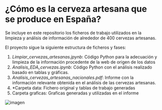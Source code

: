 # ¿Cómo es la cerveza artesana que se produce en España?

Se incluye en este repositorio los ficheros de trabajo utilizados en la limpieza y análisis de información de alrededor de 400 cervezas artesanas.

El proyecto sigue la siguiente estructura de ficheros y fases:
1. *Limpiar_cervezas_artesanas.jpynb*: Código Python para la adecuación y limpieza de la información procedente de la web de origen de los datos
2. *Analisis_EDA_cervezas.ipynb*: Código Python con el análisis realizado basado en tablas y gráficas.
3. *Analisis_cervezas_artesanas_nacionales.pdf*: Informe con la información relevante obtenida en el análisis de las cervezas artesanas.
4. *Carpeta data: Fichero original y tablas de trabajo generadas
5. Carpeta graficas: Graficas generadas y utilizadas en el informe

![imagen](./NO_GIT_IMG_4467.JPG)